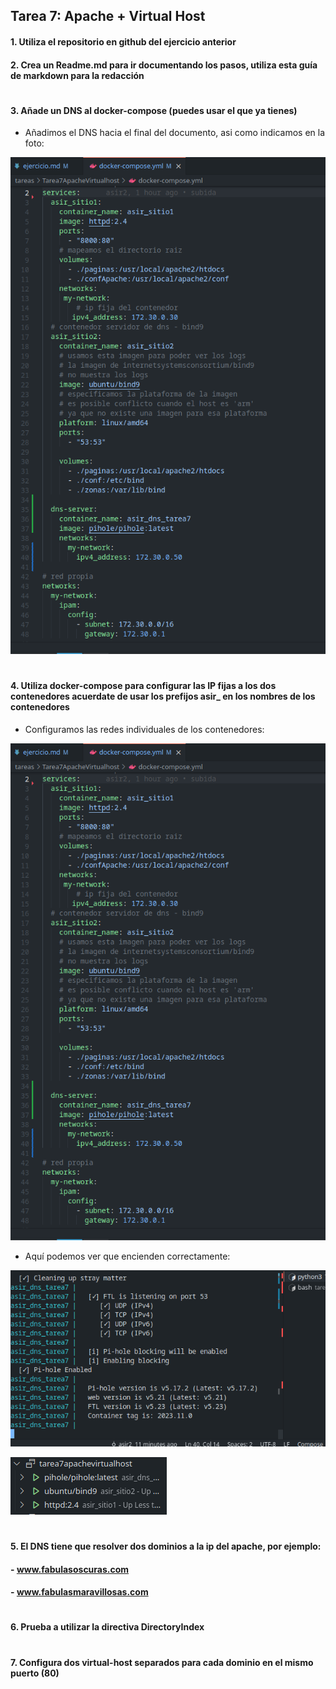 
## Tarea 7: Apache + Virtual Host 

#### 1. Utiliza el repositorio en github del ejercicio anterior
#### 2. Crea un Readme.md para ir documentando los pasos, utiliza esta guía de markdown para la redacción
#
#
#### 3. Añade un DNS al docker-compose (puedes usar el que ya tienes)

- Añadimos el DNS hacia el final del documento, asi como indicamos en la foto:

![dockercompose](https://github.com/sarald22/SRI/blob/main/tareas/Tarea7ApacheVirtualhost/imagenes/dockertarea7.png)

#
#### 4. Utiliza docker-compose para configurar las IP fijas a los dos contenedores acuerdate de usar los prefijos asir_ en los nombres de los contenedores

- Configuramos las redes individuales de los contenedores:

![dockercompose](https://github.com/sarald22/SRI/blob/main/tareas/Tarea7ApacheVirtualhost/imagenes/dockertarea7.png)


- Aquí podemos ver que encienden correctamente:

![dockercompose](https://github.com/sarald22/SRI/blob/main/tareas/Tarea7ApacheVirtualhost/imagenes/dockerfuncionando.png)

![dockercompose](https://github.com/sarald22/SRI/blob/main/tareas/Tarea7ApacheVirtualhost/imagenes/contenedores.png)

#
#### 5. El DNS tiene que resolver dos dominios a la ip del apache, por ejemplo:
####        - www.fabulasoscuras.com
####        - www.fabulasmaravillosas.com


#
#### 6. Prueba a utilizar la directiva DirectoryIndex


#
#### 7. Configura dos virtual-host separados para cada dominio en el mismo puerto (80)

